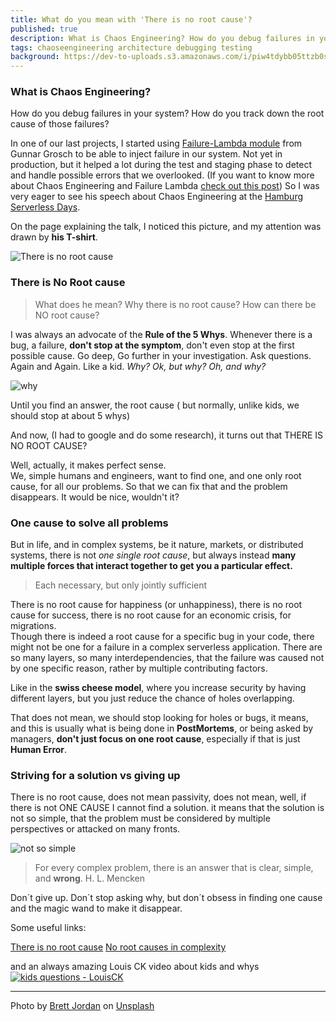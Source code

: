 ```yaml
---
title: What do you mean with 'There is no root cause'?
published: true
description: What is Chaos Engineering? How do you debug failures in your system? How do you track down the root cause of those failures?
tags: chaoseengineering architecture debugging testing
background: https://dev-to-uploads.s3.amazonaws.com/i/piw4tdybb05ttzb0sbfx.png
---
```


### What is Chaos Engineering? 
How do you debug failures in your system? How do you track down the root cause of those failures?

In one of our last projects, I started using [Failure-Lambda module](https://github.com/gunnargrosch/failure-lambda) from Gunnar Grosch to be able to inject failure in our system.  Not yet in production, but it helped a lot during the test and staging phase to detect and handle possible errors that we overlooked. (If you want to know more about Chaos Engineering and Failure Lambda [check out this post](https://dev.to/dvddpl/make-your-lambda-fail-use-chaos-engineering-to-improve-the-resiliency-of-your-serverless-application-34h))
So I was very eager to see his speech about Chaos Engineering at the [Hamburg Serverless Days](https://hamburg.serverlessdays.io/speakers/gunnar-grosch/). 

On the page explaining the talk, I noticed this picture, and my attention was drawn by **his T-shirt**.

![There is no root cause](https://dev-to-uploads.s3.amazonaws.com/i/txroo307fxiw1en5s92f.jpg)

### There is No Root cause

> What does he mean?  Why there is no root cause? How can there be NO root cause?

I was always an advocate of the **Rule of the 5 Whys**.
Whenever there is a bug, a failure, **don't stop at the symptom**, don't even stop at the first possible cause. 
Go deep, Go further in your investigation. Ask questions. Again and Again.
Like a kid. _Why? Ok, but why? Oh, and why?_ 

![why](https://media.giphy.com/media/xTiIzRkLahCajWKj1C/giphy.gif)

Until you find an answer, the root cause ( but normally, unlike kids, we should stop at about 5 whys)

And now, (I had to google and do some research), it turns out that THERE IS NO ROOT CAUSE?

Well, actually, it makes perfect sense.  
We, simple humans and engineers, want to find one, and one only root cause, for all our problems.  So that we can fix that and the problem disappears.
It would be nice, wouldn't it?

### One cause to solve all problems

But in life, and in complex systems, be it nature, markets, or distributed systems, there is not _one single root cause_, but always instead **many multiple forces that interact together to get you a particular effect.**

> Each necessary, but only jointly sufficient

There is no root cause for happiness (or unhappiness), there is no root cause for success, there is no root cause for an economic crisis, for migrations.  
Though there is indeed a root cause for a specific bug in your code, there might not be one for a failure in a complex serverless application. There are so many layers, so many interdependencies, that the failure was caused not by one specific reason, rather by multiple contributing factors. 

Like in the **swiss cheese model**, where you increase security by having different layers, but you just reduce the chance of holes overlapping. 

That does not mean, we should stop looking for holes or bugs, it means, and this is usually what is being done in **PostMortems**, or being asked by managers, **don't just focus on one root cause**, especially if that is just **Human Error**. 
 
### Striving for a solution vs giving up

There is no root cause, does not mean passivity, does not mean, well, if there is not ONE CAUSE I cannot find a solution. it means that the solution is not so simple, that the problem must be considered by multiple perspectives or attacked on many fronts.

![not so simple](https://media.giphy.com/media/3o7TKwUaQ1pjiAqidy/giphy.gif)

> For every complex problem, there is an answer that is clear, simple, and **wrong**.
H. L. Mencken

Don´t give up. Don´t stop asking why, but don´t obsess in finding one cause and the magic wand to make it disappear.


Some useful links:

[There is no root cause](https://safetyrisk.net/there-is-no-root-cause/)
[No root causes in complexity](https://www.jenal.org/there-are-no-root-causes-in-complexity/)

and an always amazing Louis CK video about kids and whys 
[![kids questions - LouisCK](http://img.youtube.com/vi/WZ32BZT9pnk/0.jpg)](https://www.youtube.com/watch?v=WZ32BZT9pnk)


---- 

<span>Photo by <a href="https://unsplash.com/@brett_jordan?utm_source=unsplash&amp;utm_medium=referral&amp;utm_content=creditCopyText">Brett Jordan</a> on <a href="https://unsplash.com/s/photos/chaos?utm_source=unsplash&amp;utm_medium=referral&amp;utm_content=creditCopyText">Unsplash</a></span>